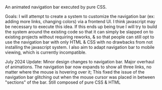 An animated navigation bar executed by pure CSS.

Goals:
I will attempt to create a system to customize the navigation bar (ex: adding more links, changing colors) via a frontend UI.
I think javascript may be necessary to execute this idea. If this ends up being true I will try to build the system around the existing code so that it can simply be slapped on to existing projects without requiring reworks, & so that people can still opt to use the navigation bar with only HTML & CSS with no drawbacks from not installing the javascript system.
I also aim to adapt navigation bar to mobile viewing, which is currently incompatible.

July 2024 Update:
    Minor design changes to navigation bar.
    Major overhaul of animations. The navigation bar now expands to show all three links, no matter where the mouse is hovering over it; This fixed the issue of the navigation bar glitching out when the mouse cursor was placed in between "sections" of the bar.
    Still composed of pure CSS & HTML
    
